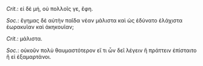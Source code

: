 

*Crit.*: εἰ δὲ μή, οὐ πολλοῖς γε, ἔφη.



*Soc.*: ἔγημας δὲ αὐτὴν παῖδα νέαν μάλιστα καὶ ὡς ἐδύνατο ἐλάχιστα ἑωρακυῖαν καὶ ἀκηκουῖαν;



*Crit.*: μάλιστα.



*Soc.*: οὐκοῦν πολὺ θαυμαστότερον εἴ τι ὧν δεῖ λέγειν ἢ πράττειν ἐπίσταιτο ἢ εἰ ἐξαμαρτάνοι.
